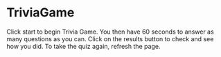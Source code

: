 # TriviaGame

Click start to begin Trivia Game.  You then have 60 seconds to answer as many questions as you can.  Click on the results button to check and see how you did.  To take the quiz again, refresh the page.
